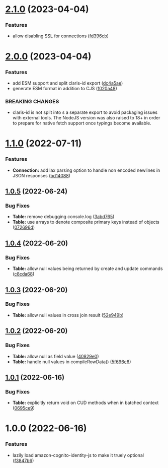 # [2.1.0](https://github.com/soliantconsulting/fm-odata-client/compare/v2.0.0...v2.1.0) (2023-04-04)


### Features

* allow disabling SSL for connections ([fd396cb](https://github.com/soliantconsulting/fm-odata-client/commit/fd396cbeb6515ea3a8897b4d2d321bf59dae5c9a))

# [2.0.0](https://github.com/soliantconsulting/fm-odata-client/compare/v1.1.0...v2.0.0) (2023-04-04)


### Features

* add ESM support and split claris-id export ([dc4a5ae](https://github.com/soliantconsulting/fm-odata-client/commit/dc4a5aeaebbc09e55cccadfd2f5f9bfa42963000))
* generate ESM format in addition to CJS ([f020a48](https://github.com/soliantconsulting/fm-odata-client/commit/f020a48561ffd4312fc3ba782cf9d3a3db3385ce))


### BREAKING CHANGES

* claris-id is not split into s a separate export to avoid
packaging issues with external tools. The NodeJS version was also raised to 18+
in order to prepare for native fetch support once typings become available.

# [1.1.0](https://github.com/soliantconsulting/fm-odata-client/compare/v1.0.5...v1.1.0) (2022-07-11)


### Features

* **Connection:** add lax parsing option to handle non encoded newlines in JSON responses ([bd14088](https://github.com/soliantconsulting/fm-odata-client/commit/bd14088ddf2ae3259938f2e411be2a18277d19a4))

## [1.0.5](https://github.com/soliantconsulting/fm-odata-client/compare/v1.0.4...v1.0.5) (2022-06-24)


### Bug Fixes

* **Table:** remove debugging console.log ([3abd765](https://github.com/soliantconsulting/fm-odata-client/commit/3abd765d53d1b59d3ad292e6d3df457050b7e358))
* **Table:** use arrays to denote composite primary keys instead of objects ([072696d](https://github.com/soliantconsulting/fm-odata-client/commit/072696d34bdedd420e22967e34efb2dbe0a64467))

## [1.0.4](https://github.com/soliantconsulting/fm-odata-client/compare/v1.0.3...v1.0.4) (2022-06-20)


### Bug Fixes

* **Table:** allow null values being returned by create and update commands ([c8cda68](https://github.com/soliantconsulting/fm-odata-client/commit/c8cda68cbac883f0fd75422e7563bdc1cdcde9eb))

## [1.0.3](https://github.com/soliantconsulting/fm-odata-client/compare/v1.0.2...v1.0.3) (2022-06-20)


### Bug Fixes

* **Table:** allow null values in cross join result ([52e949b](https://github.com/soliantconsulting/fm-odata-client/commit/52e949b5dc55aeec189918204420280bc3232817))

## [1.0.2](https://github.com/soliantconsulting/fm-odata-client/compare/v1.0.1...v1.0.2) (2022-06-20)


### Bug Fixes

* **Table:** allow null as field value ([40829e0](https://github.com/soliantconsulting/fm-odata-client/commit/40829e0f44f8bfd3300c73d0629afc0bc182ca7a))
* **Table:** handle null values in compileRowData() ([5f696e6](https://github.com/soliantconsulting/fm-odata-client/commit/5f696e6254c12215be9fed7bdbbf163c352d1bcd))

## [1.0.1](https://github.com/soliantconsulting/fm-odata-client/compare/v1.0.0...v1.0.1) (2022-06-16)


### Bug Fixes

* **Table:** explicitly return void on CUD methods when in batched context ([0695ce9](https://github.com/soliantconsulting/fm-odata-client/commit/0695ce9acf326313b8ae12717f531e231c6d9222))

# 1.0.0 (2022-06-16)


### Features

* lazily load amazon-cognito-identity-js to make it truely optional ([f3847b6](https://github.com/soliantconsulting/fm-odata-client/commit/f3847b6c909d57369609ed49127dd1155281dfcd))
